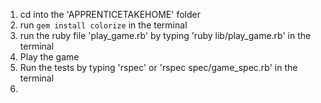 1. cd into the 'APPRENTICETAKEHOME' folder
2. run `gem install colorize` in the terminal
3. run the ruby file 'play_game.rb' by typing 'ruby lib/play_game.rb' in the terminal
4. Play the game
5. Run the tests by typing 'rspec' or 'rspec spec/game_spec.rb' in the terminal
6. 